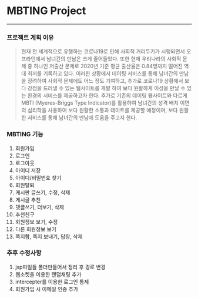 # MBTING Project
---
### 프로젝트 계획 이유
> 현재 전 세계적으로 유행하는 코로나19로 인해 사회적 거리두기가 시행되면서 오프라인에서 남녀간의 만남은 크게 줄어들었다. 또한 현재 우리나라의 사회적 문제 중 하나인 저출산 문제로 2020년 기준 평균 출산율은 0.84명까지 떨어진 역대 최저를 기록하고 있다. 이러한 상황에서 데이팅 서비스를 통해 남녀간의 만남을 장려하여 사회적 문제에도 어느 정도 기여하고, 추가로 코로나19 상황에서 보다 강점을 드러낼 수 있는 웹사이트를 개발 하여 보다 원활하게 이성을 만날 수 있는 환경의 서비스를 제공하고자 한다. 추가로 기존의 데이팅 웹사이트와 다르게 MBTI (Myeres-Briggs Type Indicator)를 활용하여 남녀간의 성격 배치 이면의 심리학을 사용하여 보다 원활한 소통과 데이트를 제공할 예정이며, 보다 원활한 서비스를 통해 남녀간의 만남에 도움을 주고자 한다.
### MBTING 기능
1. 회원가입
2. 로그인
3. 로그아웃
4. 아이디 저장
5. 아이디/비밀번호 찾기
6. 회원탈퇴
7. 게시판 글쓰기, 수정, 삭제
8. 게시글 추천
9. 댓글쓰기, 더보기, 삭제
10. 추천친구
11. 회원정보 보기, 수정
12. 다른 회원정보 보기
13. 쪽지함, 쪽지 보내기, 답장, 삭제
### 추후 수정사항
1. jsp파일들 폴더만들어서 정리 후 경로 변경
2. 웹소켓을 이용한 랜덤채팅 추가
3. intercepter를 이용한 로그인 통제
4. 회원가입 시 이메일 인증 추가
